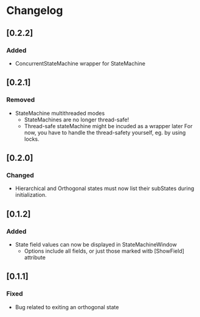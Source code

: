 # Changelog
## [0.2.2]
### Added
- ConcurrentStateMachine wrapper for StateMachine
## [0.2.1]
### Removed
- StateMachine multithreaded modes
  - StateMachines are no longer thread-safe!
  - Thread-safe stateMachine might be incuded as a wrapper later For now, you have to handle the thread-safety yourself, eg. by using locks.
## [0.2.0]
### Changed
- Hierarchical and Orthogonal states must now list their subStates during initialization.
## [0.1.2]
### Added
- State field values can now be displayed in StateMachineWindow
    - Options include all fields, or just those marked witb [ShowField] attribute

## [0.1.1]
### Fixed
- Bug related to exiting an orthogonal state
